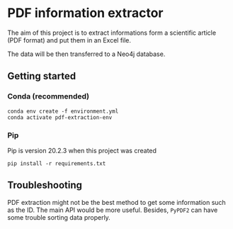 # PDF information extractor

The aim of this project is to extract informations form a scientific article (PDF format) and put them in an Excel file.

The data will be then transferred to a Neo4j database.

## Getting started

### Conda (recommended)

```shell
conda env create -f environment.yml
conda activate pdf-extraction-env
```

### Pip

Pip is version 20.2.3 when this project was created

```shell
pip install -r requirements.txt
```

## Troubleshooting

PDF extraction might not be the best method to get some information such as the ID. The main API would be more useful. Besides, `PyPDF2` can have some trouble sorting data properly.

